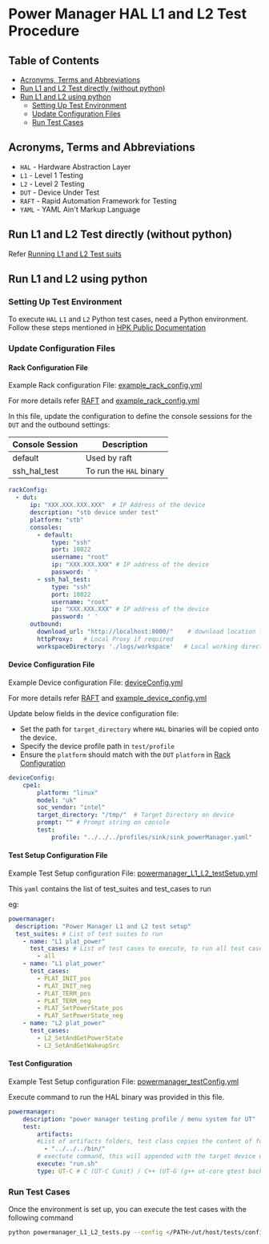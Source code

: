 # Power Manager HAL L1 and L2 Test Procedure

## Table of Contents

- [Acronyms, Terms and Abbreviations](#acronyms-terms-and-abbreviations)
- [Run L1 and L2 Test directly (without python)](#run-l1-and-l2-test-directly-without-python)
- [Run L1 and L2 using python](#run-l1-and-l2-using-python)
  - [Setting Up Test Environment](#setting-up-test-environment)
  - [Update Configuration Files](#update-configuration-files)
  - [Run Test Cases](#run-test-cases)

## Acronyms, Terms and Abbreviations

- `HAL`    - Hardware Abstraction Layer
- `L1`     - Level 1 Testing
- `L2`     - Level 2 Testing
- `DUT`    - Device Under Test
- `RAFT`   - Rapid Automation Framework for Testing
- `YAML`   - YAML Ain't Markup Language

## Run L1 and L2 Test directly (without python)

Refer [Running L1 and L2 Test suits](https://github.com/rdkcentral/rdk-hpk-documentation/tree/1.4.5?tab=readme-ov-file#running-the-l1-l2-test-suite-on-the-target)

## Run L1 and L2 using python

### Setting Up Test Environment

To execute `HAL` `L1` and `L2` Python test cases, need a Python environment. Follow these steps mentioned in [HPK Public Documentation](https://github.com/rdkcentral/rdk-hpk-documentation/?tab=readme-ov-file#installing-the-python-environment-for-l3-testing-suite)

### Update Configuration Files

#### Rack Configuration File

Example Rack configuration File: [example_rack_config.yml](../../host/tests/configs/example_rack_config.yml)

For more details refer [RAFT](https://github.com/rdkcentral/python_raft/blob/1.0.0/README.md) and [example_rack_config.yml](https://github.com/rdkcentral/python_raft/blob/1.0.0/examples/configs/example_rack_config.yml)

In this file, update the configuration to define the console sessions for the `DUT` and the outbound settings:

|Console Session|Description|
|---------------|-----------|
|default|Used by raft|
|ssh_hal_test|To run the `HAL` binary|

```yaml
rackConfig:
  - dut:
      ip: "XXX.XXX.XXX.XXX"  # IP Address of the device
      description: "stb device under test"
      platform: "stb"
      consoles:
        - default:
            type: "ssh"
            port: 10022
            username: "root"
            ip: "XXX.XXX.XXX" # IP address of the device
            password: ' '
        - ssh_hal_test:
            type: "ssh"
            port: 10022
            username: "root"
            ip: "XXX.XXX.XXX" # IP address of the device
            password: ' '
      outbound:
        download_url: "http://localhost:8000/"    # download location for the CPE device
        httpProxy:   # Local Proxy if required
        workspaceDirectory: './logs/workspace'   # Local working directory
```

#### Device Configuration File

Example Device configuration File: [deviceConfig.yml](../../host/tests/configs/deviceConfig.yml)

For more details refer [RAFT](https://github.com/rdkcentral/python_raft/blob/1.0.0/README.md) and [example_device_config.yml](https://github.com/rdkcentral/python_raft/blob/1.0.0/examples/configs/example_device_config.yml)

Update below fields in the device configuration file:

- Set the path for `target_directory` where `HAL` binaries will be copied onto the device.
- Specify the device profile path in `test/profile`
- Ensure the `platform` should match with the `DUT` `platform` in [Rack Configuration](#rack-configuration-file)

```yaml
deviceConfig:
    cpe1:
        platform: "linux"
        model: "uk"
        soc_vendor: "intel"
        target_directory: "/tmp/"  # Target Directory on device
        prompt: "" # Prompt string on console
        test:
            profile: "../../../profiles/sink/sink_powerManager.yaml"
```

#### Test Setup Configuration File

Example Test Setup configuration File: [powermanager_L1_L2_testSetup.yml](../../host/tests/L1_L2_TestCases/powermanager_L1_L2_testSetup.yml)

This `yaml` contains the list of test_suites and test_cases to run

eg:
```yaml
powermanager:
  description: "Power Manager L1 and L2 test setup"
  test_suites: # List of test suites to run
    - name: "L1 plat_power"
      test_cases: # List of test cases to execute, to run all test cases in test suite with R option use `all`
        - all
    - name: "L1 plat_power"
      test_cases:
        - PLAT_INIT_pos
        - PLAT_INIT_neg
        - PLAT_TERM_pos
        - PLAT_TERM_neg
        - PLAT_SetPowerState_pos
        - PLAT_SetPowerState_neg
    - name: "L2 plat_power"
      test_cases:
        - L2_SetAndGetPowerState
        - L2_SetAndGetWakeupSrc
```

#### Test Configuration

Example Test Setup configuration File: [powermanager_testConfig.yml](../../host/tests/L1_L2_TestCases/powermanager_testConfig.yml)

Execute command to run the HAL binary was provided in this file.

```yaml
powermanager:
    description: "power manager testing profile / menu system for UT"
    test:
        artifacts:
        #List of artifacts folders, test class copies the content of folder to the target device workspace
          - "../../../bin/"
        # exectute command, this will appended with the target device workspace path
        execute: "run.sh"
        type: UT-C # C (UT-C Cunit) / C++ (UT-G (g++ ut-core gtest backend))
```

### Run Test Cases

Once the environment is set up, you can execute the test cases with the following command

```bash
python powermanager_L1_L2_tests.py --config </PATH>/ut/host/tests/configs/example_rack_config.yml --deviceConfig </PATH>/ut/host/tests/configs/deviceConfig.yml
```
